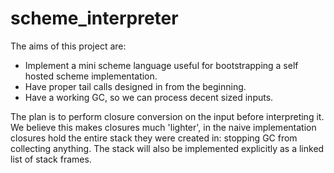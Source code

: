 # scheme_interpreter

The aims of this project are:

* Implement a mini scheme language useful for bootstrapping a self hosted scheme implementation.
* Have proper tail calls designed in from the beginning.
* Have a working GC, so we can process decent sized inputs.

The plan is to perform closure conversion on the input before interpreting it. We believe this makes closures much 'lighter', in the naive implementation closures hold the entire stack they were created in: stopping GC from collecting anything. The stack will also be implemented explicitly as a linked list of stack frames.

